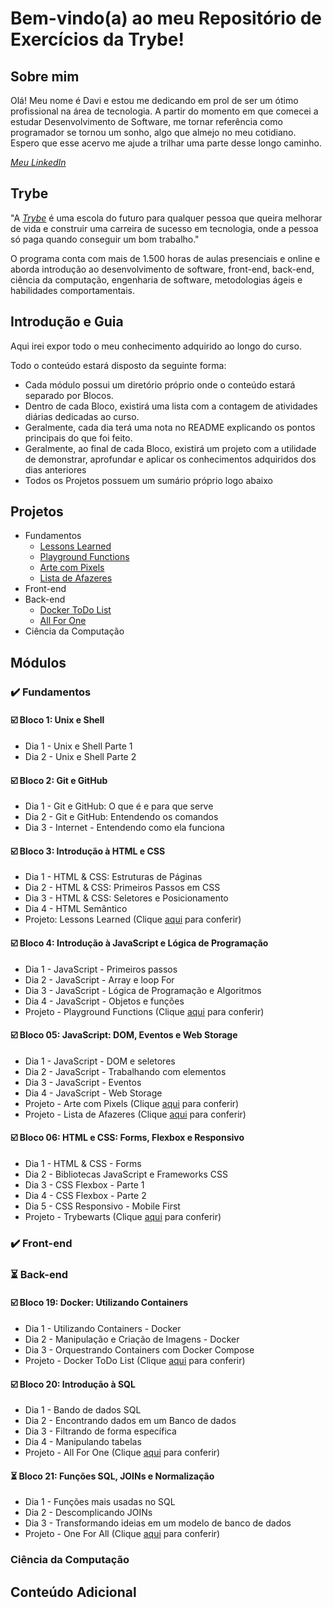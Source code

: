 # Bem-vindo(a) ao meu Repositório de Exercícios da Trybe!

## Sobre mim

Olá! Meu nome é Davi e estou me dedicando em prol de ser um ótimo profissional na área de tecnologia. A partir do momento em que comecei a estudar Desenvolvimento de Software,  me tornar referência como programador se tornou um sonho, algo que almejo no meu cotidiano. Espero que esse acervo me ajude a trilhar uma parte desse longo caminho.

_[Meu LinkedIn](https://www.linkedin.com/in/dvfreitas/)_

## Trybe

"A _[Trybe](https://www.betrybe.com)_ é uma escola do futuro para qualquer pessoa que queira melhorar de vida e construir uma carreira de sucesso em tecnologia, onde a pessoa só paga quando conseguir um bom trabalho."

O programa conta com mais de 1.500 horas de aulas presenciais e online e aborda introdução ao desenvolvimento de software, front-end, back-end, ciência da computação, engenharia de software, metodologias ágeis e habilidades comportamentais.

## Introdução e Guia

Aqui irei expor todo o meu conhecimento adquirido ao longo do curso.

Todo o conteúdo estará disposto da seguinte forma:
  * Cada módulo possui um diretório próprio onde o conteúdo estará separado por Blocos.
  * Dentro de cada Bloco, existirá uma lista com a contagem de atividades diárias dedicadas ao curso.
  * Geralmente, cada dia terá uma nota no README explicando os pontos principais do que foi feito.
  * Geralmente, ao final de cada Bloco, existirá um projeto com a utilidade de demonstrar, aprofundar e aplicar os conhecimentos adquiridos dos dias anteriores
  * Todos os Projetos possuem um sumário próprio logo abaixo

## Projetos
  
  - Fundamentos
      - [Lessons Learned](https://github.com/davifreitas1/sd-017-project-lessons-learned)
      - [Playground Functions](https://github.com/davifreitas1/sd-17-playground-functions)
      - [Arte com Pixels](https://github.com/davifreitas1/sd-17-project-pixels-art)
      - [Lista de Afazeres](https://github.com/davifreitas1/sd-17-project-todo-list)
  - Front-end
  - Back-end
      - [Docker ToDo List](https://github.com/davifreitas1/sd-17-project-docker-todo-list)
      - [All For One](https://github.com/davifreitas1/sd-17-project-all-for-one)
  - Ciência da Computação

## Módulos

### ✔️ Fundamentos
  
  #### ☑️ Bloco 1: Unix e Shell
  * Dia 1 - Unix e Shell Parte 1
  * Dia 2 - Unix e Shell Parte 2
  
  #### ☑️ Bloco 2: Git e GitHub
  * Dia 1 - Git e GitHub: O que é e para que serve
  * Dia 2 - Git e GitHub: Entendendo os comandos
  * Dia 3 - Internet - Entendendo como ela funciona
  
  #### ☑️ Bloco 3: Introdução à HTML e CSS
  * Dia 1 - HTML & CSS: Estruturas de Páginas
  * Dia 2 - HTML & CSS: Primeiros Passos em CSS
  * Dia 3 - HTML & CSS: Seletores e Posicionamento
  * Dia 4 - HTML Semântico
  * Projeto: Lessons Learned (Clique [aqui](https://github.com/davifreitas1/sd-017-project-lessons-learned) para conferir)
  
  #### ☑️ Bloco 4: Introdução à JavaScript e Lógica de Programação
  * Dia 1 - JavaScript - Primeiros passos
  * Dia 2 - JavaScript - Array e loop For
  * Dia 3 - JavaScript - Lógica de Programação e Algoritmos
  * Dia 4 - JavaScript - Objetos e funções
  * Projeto - Playground Functions (Clique [aqui](https://github.com/davifreitas1/sd-17-playground-functions) para conferir)
  
  #### ☑️ Bloco 05: JavaScript: DOM, Eventos e Web Storage
  * Dia 1 - JavaScript - DOM e seletores
  * Dia 2 - JavaScript - Trabalhando com elementos
  * Dia 3 - JavaScript - Eventos
  * Dia 4 - JavaScript - Web Storage
  * Projeto - Arte com Pixels (Clique [aqui](https://github.com/davifreitas1/sd-17-project-pixels-art) para conferir)
  * Projeto - Lista de Afazeres (Clique [aqui](https://github.com/davifreitas1/sd-17-project-todo-list) para conferir)

  #### ☑️ Bloco 06: HTML e CSS: Forms, Flexbox e Responsivo
  * Dia 1 - HTML & CSS - Forms
  * Dia 2 - Bibliotecas JavaScript e Frameworks CSS
  * Dia 3 - CSS Flexbox - Parte 1
  * Dia 4 - CSS Flexbox - Parte 2
  * Dia 5 - CSS Responsivo - Mobile First
  * Projeto - Trybewarts (Clique [aqui]() para conferir)
  
### ✔️ Front-end

### :hourglass_flowing_sand: Back-end
  
  #### ☑️ Bloco 19: Docker: Utilizando Containers
  * Dia 1 - Utilizando Containers - Docker
  * Dia 2 - Manipulação e Criação de Imagens - Docker
  * Dia 3 - Orquestrando Containers com Docker Compose
  * Projeto - Docker ToDo List (Clique [aqui](https://github.com/davifreitas1/sd-17-project-docker-todo-list) para conferir)
  
  #### ☑️ Bloco 20: Introdução à SQL
  * Dia 1 - Bando de dados SQL
  * Dia 2 - Encontrando dados em um Banco de dados
  * Dia 3 - Filtrando de forma específica
  * Dia 4 - Manipulando tabelas
  * Projeto - All For One (Clique [aqui](https://github.com/davifreitas1/sd-17-project-all-for-one) para conferir)
  
  #### :hourglass_flowing_sand: Bloco 21: Funções SQL, JOINs e Normalização
  * Dia 1 - Funções mais usadas no SQL
  * Dia 2 - Descomplicando JOINs
  * Dia 3 - Transformando ideias em um modelo de banco de dados
  * Projeto - One For All (Clique [aqui]() para conferir)

### Ciência da Computação

## Conteúdo Adicional ##
